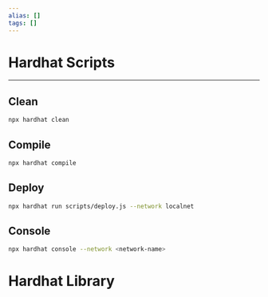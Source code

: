 ```yaml
---
alias: []
tags: []
---
```


# Hardhat Scripts
----

## Clean
```bash
npx hardhat clean
```

## Compile
```bash
npx hardhat compile
```

## Deploy
```bash
npx hardhat run scripts/deploy.js --network localnet
```

## Console
```bash
npx hardhat console --network <network-name>
```

# Hardhat Library
